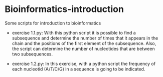 # Bioinformatics-introduction

Some scripts for introduction to bioinformatics

- exercise 1.1.py: With this python script it is possible to find a subsequence and determine the number of times that it appears in the chain and the positions of the first element of the subsequence. Also, the script can determine the number of nucleotides that are between two subsequences.

- exercise 1.2.py: In this exercise, with a python script the frequency of each nucleotid (A/T/C/G) in a sequence is going to be indicated. 

